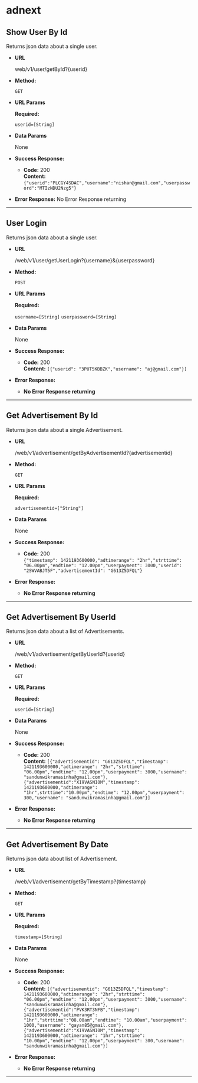 # adnext

**Show User By Id**
----
  Returns json data about a single user.

* **URL**

  web/v1/user/getById?{userid}

* **Method:**

  `GET`
  
*  **URL Params**

   **Required:**
 
   `userid=[String]`

* **Data Params**

  None

* **Success Response:**

  * **Code:** 200 <br />
    **Content:** `{"userid":"PLCGY4SDAC","username":"nishan@gmail.com","userpassword":"MTIzNDU2Nzg5"}`
 
* **Error Response:**
  No Error Response returning
___________________________________________________________________________________________________________________________

**User Login**
----
  Returns json data about a single user.

* **URL**

  /web/v1/user/getUserLogin?{username}&{userpassword}

* **Method:**

  `POST`
  
*  **URL Params**

   **Required:**
 
   `username=[String]`
   `userpassword=[String]`

* **Data Params**

  None

* **Success Response:**

  * **Code:** 200 <br />
    **Content:** `[{"userid": "3PUT5KBBZK","username": "aj@gmail.com"}]`
 
* **Error Response:**

  * **No Error Response returning** <br />
  
__________________________________________________________________________________________________________________________

**Get Advertisement By Id**
----
  Returns json data about a single Advertisement.

* **URL**

  /web/v1/advertisement/getByAdvertisementId?{advertisementid}

* **Method:**

  `GET`
  
*  **URL Params**

   **Required:**
 
   `advertisementid=["String"]`

* **Data Params**

  None

* **Success Response:**

  * **Code:** 200 <br />`{"timestamp": 1421193600000,"adtimerange": "2hr","strttime": "06.00pm","endtime": "12.00pm","userpayment": 3000,"userid": "2SWVABJT5F","advertisementId": "G613Z5DFQL"}`
 
* **Error Response:**

  * **No Error Response returning** <br />

__________________________________________________________________________________________________________________________

**Get Advertisement By UserId**
----
  Returns json data about a list of Advertisements.

* **URL**

  /web/v1/advertisement/getByUserId?{userid}

* **Method:**

  `GET`
  
*  **URL Params**

   **Required:**
 
   `userid=[String]`

* **Data Params**

  None

* **Success Response:**

  * **Code:** 200 <br />
    **Content:** `[{"advertisementid": "G613Z5DFQL","timestamp": 1421193600000,"adtimerange": "2hr","strttime": "06.00pm","endtime": "12.00pm","userpayment": 3000,"username": "sandunwikramasinha@gmail.com"},{"advertisementid":"XI9VASNI0M","timestamp": 1421193600000,"adtimerange": "1hr",strttime":"10.00pm","endtime": "12.00pm","userpayment": 300,"username": "sandunwikramasinha@gmail.com"}]`
 
* **Error Response:**

  * **No Error Response returning** <br />
   
__________________________________________________________________________________________________________________________

**Get Advertisement By Date**
----
  Returns json data about list of Advertisement.

* **URL**

  /web/v1/advertisement/getByTimestamp?{timestamp}

* **Method:**

  `GET`
  
*  **URL Params**

   **Required:**
 
   `timestamp=[String]`

* **Data Params**

  None

* **Success Response:**

  * **Code:** 200 <br />
    **Content:** `[{"advertisementid": "G613Z5DFQL","timestamp": 1421193600000,"adtimerange": "2hr","strttime": "06.00pm","endtime": "12.00pm","userpayment": 3000,"username": "sandunwikramasinha@gmail.com"},{"advertisementid":"PVK3RT3NFB","timestamp": 1421193600000,"adtimerange": "1hr","strttime":"08.00am","endtime": "10.00am","userpayment": 1000,"username": "gayan85@gmail.com"},{"advertisementid":"XI9VASNI0M","timestamp": 1421193600000,"adtimerange": "1hr","strttime": "10.00pm","endtime": "12.00pm","userpayment": 300,"username": "sandunwikramasinha@gmail.com"}]`
 
* **Error Response:**

  * **No Error Response returning** <br />

___________________________________________________________________________________________________________________________

